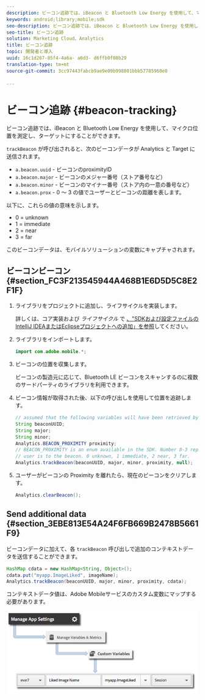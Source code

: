 ```yaml
---
description: ビーコン追跡では、iBeacon と Bluetooth Low Energy を使用して、マイクロ位置を測定し、ターゲットにすることができます。
keywords: android;library;mobile;sdk
seo-description: ビーコン追跡では、iBeacon と Bluetooth Low Energy を使用して、マイクロ位置を測定し、ターゲットにすることができます。
seo-title: ビーコン追跡
solution: Marketing Cloud、Analytics
title: ビーコン追跡
topic: 開発者と導入
uuid: 16c1d267-85f4-4a6a- a6d3- d6ffb0f80b29
translation-type: tm+mt
source-git-commit: 3cc97443fabcb9ae9e09b998801bbb57785960e0

---
```



# ビーコン追跡 {#beacon-tracking}

ビーコン追跡では、iBeacon と Bluetooth Low Energy を使用して、マイクロ位置を測定し、ターゲットにすることができます。

`trackBeacon` が呼び出されると、次のビーコンデータが Analytics と Target に送信されます。

* `a.beacon.uuid` - ビーコンのproximityID
* `a.beacon.major` - ビーコンのメジャー番号（ストア番号など）
* `a.beacon.minor` - ビーコンのマイナー番号（ストア内の一意の番号など）
* `a.beacon.prox` - 0 ～ 3 の値でユーザーとビーコンの距離を表します。

以下に、これらの値の意味を示します。

* 0 = unknown
* 1 = immediate
* 2 = near
* 3 = far

このビーコンデータは、モバイルソリューションの変数にキャプチャされます。

## ビーコンビーコン {#section_FC3F213545944A468B1E6D5D5C8E2F1F}

1. ライブラリをプロジェクトに追加し、ライフサイクルを実装します。

   詳しくは、コア実装および *ライフサイクル* で [、"SDKおよび設定ファイルのIntelliJ IDEAまたはEclipseプロジェクトへの追加」を参照](/help/android/getting-started/dev-qs.md)してください。

1. ライブラリをインポートします。

   ```java
   import com.adobe.mobile.*;
   ```

1. ビーコンの位置を収集します。

   ビーコンの製造元に応じて、Bluetooth LE ビーコンをスキャンするのに複数のサードパーティのライブラリを利用できます。
1. ビーコン情報が取得された後、以下の呼び出しを使用して位置を追跡します。

   ```java
   // assumed that the following variables will have been retrieved by the 3rd party beacon library 
   String beaconUUID; 
   String major; 
   String minor; 
   Analytics.BEACON_PROXIMITY proximity;  
   // BEACON_PROXIMITY is an enum available in the SDK. Number 0-3 representing how close the 
   // user is to the beacon. 0 unknown, 1 immediate, 2 near, 3 far.  
   Analytics.trackBeacon(beaconUUID, major, minor, proximity, null);
   ```

1. ユーザーがビーコンの Proximity を離れたら、現在のビーコンをクリアします。

   ```java
   Analytics.clearBeacon();
   ```

## Send additional data {#section_3EBE813E54A24F6FB669B2478B5661F9}

ビーコンデータに加えて、各 `trackBeacon` 呼び出しで追加のコンテキストデータを送信することができます。

```java
HashMap cdata = new HashMap<String, Object>(); 
cdata.put("myapp.ImageLiked", imageName); 
Analytics.trackBeacon(beaconUUID, major, minor, proximity, cdata);
```

コンテキストデータ値は、Adobe Mobileサービスのカスタム変数にマップする必要があります。

![](assets/map-variable-context-ltv.png)

